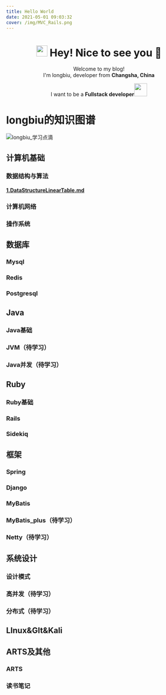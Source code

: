 ```yaml
---
title: Hello World
date: 2021-05-01 09:03:32
cover: /img/MVC_Rails.png
---
```


<div align=center>

<h1><img src="https://emojis.slackmojis.com/emojis/images/1531849430/4246/blob-sunglasses.gif?1531849430" width="30"/> Hey! Nice to see you 👋</h1>


<p>Welcome to my blog! </br> I'm longbiu, developer from <b>Changsha, China</b></p>
<p>I want to be a <b>Fullstack developer<img src="https://www.flaticon.com/premium-icon/icons/svg/3242/3242257.svg"width="35"/></b></p>

</div>

# longbiu的知识图谱

![longbiu_学习点滴](/img/longbiu_学习点滴.png)

## 计算机基础

### 数据结构与算法

#### [1.DataStructureLinearTable.md](1.DataStructureLinearTable.md)

### 计算机网络

### 操作系统

## 数据库

### Mysql

### Redis

### Postgresql

## Java

### Java基础

### JVM（待学习）

### Java并发（待学习）

## Ruby

### Ruby基础

### Rails

### Sidekiq

## 框架

### Spring

### Django

### MyBatis

### MyBatis_plus（待学习）

### Netty（待学习）

## 系统设计

### 设计模式

### 高并发（待学习）

### 分布式（待学习）

## LInux&GIt&Kali

## ARTS及其他

### ARTS

### 读书笔记

